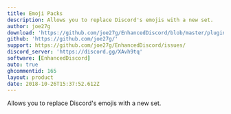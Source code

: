 ```yaml
---
title: Emoji Packs
description: Allows you to replace Discord's emojis with a new set.
author: joe27g
download: 'https://github.com/joe27g/EnhancedDiscord/blob/master/plugins/emoji_packs.js'
github: 'https://github.com/joe27g/'
support: https://github.com/joe27g/EnhancedDiscord/issues/
discord_server: 'https://discord.gg/XAvh9tq'
software: [EnhancedDiscord]
auto: true
ghcommentid: 165
layout: product
date: 2018-10-26T15:37:52.612Z
---
```

Allows you to replace Discord's emojis with a new set.